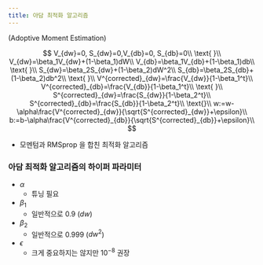 ```yaml
---
title: 아담 최적화 알고리즘
---
```

(Adoptive Moment Estimation)

$$
V_{dw}=0, S_{dw}=0,V_{db}=0, S_{db}=0\\
\text{ }\\
V_{dw}=\beta_1V_{dw}+(1-\beta_1)dW\\
V_{db}=\beta_1V_{db}+(1-\beta_1)db\\
\text{ }\\
S_{dw}=\beta_2S_{dw}+(1-\beta_2)dW^2\\
S_{db}=\beta_2S_{db}+(1-\beta_2)db^2\\
\text{ }\\
V^{corrected}_{dw}=\frac{V_{dw}}{1-\beta_1^t}\\
V^{corrected}_{db}=\frac{V_{db}}{1-\beta_1^t}\\
\text{ }\\
S^{corrected}_{dw}=\frac{S_{dw}}{1-\beta_2^t}\\
S^{corrected}_{db}=\frac{S_{db}}{1-\beta_2^t}\\
\text{}\\
w:=w-\alpha\frac{V^{corrected}_{dw}}{\sqrt{S^{corrected}_{dw}}+\epsilon}\\
b:=b-\alpha\frac{V^{corrected}_{db}}{\sqrt{S^{corrected}_{db}}+\epsilon}\\
$$

- 모멘텀과 RMSprop 을 합친 최적화 알고리즘

### 아담 최적화 알고리즘의 하이퍼 파라미터

- $\alpha$
    - 튜닝 필요
- $\beta_1$
    - 일반적으로 0.9 ($dw$)
- $\beta_2$
    - 일반적으로 0.999 ($dw^2$)
- $\epsilon$
    - 크게 중요하지는 않지만 $10^{-8}$ 권장
